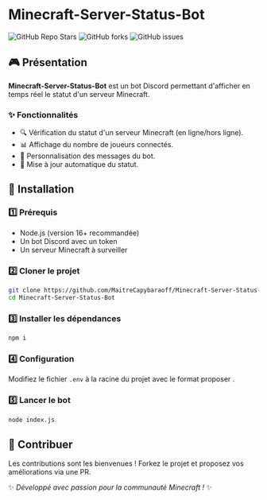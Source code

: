 # Minecraft-Server-Status-Bot

![GitHub Repo Stars](https://img.shields.io/github/stars/MaitreCapybaraoff/Minecraft-Server-Status-Bot?style=for-the-badge)
![GitHub forks](https://img.shields.io/github/forks/MaitreCapybaraoff/Minecraft-Server-Status-Bot?style=for-the-badge)
![GitHub issues](https://img.shields.io/github/issues/MaitreCapybaraoff/Minecraft-Server-Status-Bot?style=for-the-badge)

## 🎮 Présentation
**Minecraft-Server-Status-Bot** est un bot Discord permettant d'afficher en temps réel le statut d'un serveur Minecraft.

### ✨ Fonctionnalités
- 🔍 Vérification du statut d'un serveur Minecraft (en ligne/hors ligne).
- 📊 Affichage du nombre de joueurs connectés.
- 🎨 Personnalisation des messages du bot.
- 🔄 Mise à jour automatique du statut.

## 🚀 Installation

### 1️⃣ Prérequis
- Node.js (version 16+ recommandée)
- Un bot Discord avec un token
- Un serveur Minecraft à surveiller

### 2️⃣ Cloner le projet
```bash
git clone https://github.com/MaitreCapybaraoff/Minecraft-Server-Status-Bot.git
cd Minecraft-Server-Status-Bot
```

### 3️⃣ Installer les dépendances
```bash
npm i
```

### 4️⃣ Configuration
Modifiez le fichier `.env` à la racine du projet avec le format proposer .

### 5️⃣ Lancer le bot
```bash
node index.js
```

## 📝 Contribuer
Les contributions sont les bienvenues ! Forkez le projet et proposez vos améliorations via une PR.

✨ *Développé avec passion pour la communauté Minecraft !* ✨
